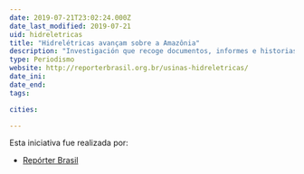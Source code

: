 ```yaml
---
date: 2019-07-21T23:02:24.000Z
date_last_modified: 2019-07-21
uid: hidreletricas
title: "Hidrelétricas avançam sobre a Amazônia"
description: "Investigación que recoge documentos, informes e historias de las grandes plantas de energía en construcción en la Amazonia."
type: Periodismo
website: http://reporterbrasil.org.br/usinas-hidreletricas/
date_ini: 
date_end: 
tags:

cities: 

---
```


Esta iniciativa fue realizada por:

- [Repórter Brasil](/organizaciones/reporter-brasil)
